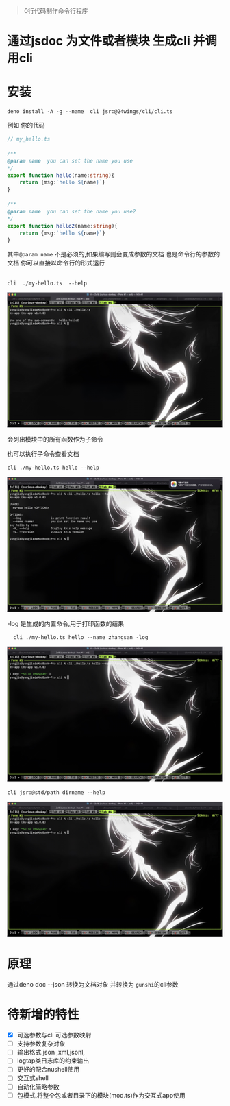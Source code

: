 > 0行代码制作命令行程序


# 通过jsdoc 为文件或者模块 生成cli 并调用cli



# 安装
```shell
deno install -A -g --name  cli jsr:@24wings/cli/cli.ts
```


例如 你的代码
```typescript
// my_hello.ts

/**
@param name  you can set the name you use
*/
export function hello(name:string){
    return {msg:`hello ${name}`}
}

/**
@param name  you can set the name you use2
*/
export function hello2(name:string){
    return {msg:`hello ${name}`}
}


```
其中`@param name` 不是必须的,如果编写则会变成参数的文档 也是命令行的参数的文档
你可以直接以命令行的形式运行

```nushell

cli  ./my-hello.ts  --help
```
![](./hello.jpeg)

会列出模块中的所有函数作为子命令

也可以执行子命令查看文档
```nushell
cli ./my-hello.ts hello --help

```
![](./hello-help.jpeg)


-log 是生成的内置命令,用于打印函数的结果
```nushell
  cli ./my-hello.ts hello --name zhangsan -log
```
![](./hello-exec-result.jpeg)

```nushell
cli jsr:@std/path dirname --help
```
![](./jsr-help.jpeg)




# 原理
通过deno doc --json 转换为文档对象 并转换为 `gunshi`的cli参数

# 待新增的特性
- [x] 可选参数与cli 可选参数映射
- [ ] 支持参数复杂对象
- [ ] 输出格式 json ,xml,jsonl,
- [ ] logtap类日志库的约束输出
- [ ] 更好的配合nushell使用
- [ ] 交互式shell
- [ ] 自动化简略参数
- [ ] 包模式,将整个包或者目录下的模块(mod.ts)作为交互式app使用
